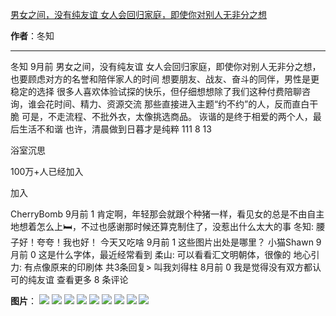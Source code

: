 

[男女之间，没有纯友谊 女人会回归家庭，即使你对别人无非分之想](https://m.okjike.com/originalPosts/669bb39a31cdaa250ba5c769?s=ewoidSI6ICI1N2Y0ZGFjYWI2YzFlNTEzMDBiMDQyNmQiCn0=)

**作者**：冬知

---

冬知
9月前
男女之间，没有纯友谊
女人会回归家庭，即使你对别人无非分之想，也要顾虑对方的名誉和陪伴家人的时间
想要朋友、战友、奋斗的同伴，男性是更稳定的选择
很多人喜欢体验试探的快乐，但仔细想想除了我们这种付费陪聊咨询，谁会花时间、精力、资源交流
那些直接进入主题“约不约”的人，反而直白干脆
可是，不走流程、不批外衣，太像挑选商品。
诙谐的是终于相爱的两个人，最后生活不和谐
也许，清晨做到日暮才是纯粹
111
8
13

浴室沉思

100万+人已经加入

加入

CherryBomb
9月前
1
肯定啊，年轻那会就跟个种猪一样，看见女的总是不由自主地想着怎么上🛏，不过也感谢那时候还算克制住了，没惹出什么太大的事
冬知: 腰子好！夸夸！我也好！
今天又吃啥
9月前
1
这些图片出处是哪里？
小猫Shawn
9月前
0
这是什么字体，最近经常看到
柔山: 可以看看汇文明朝体，很像的
地心引力: 有点像原来的印刷体
共3条回复>
叫我刘得柱
8月前
0
我是觉得没有双方都认可的纯友谊
查看更多 8 条评论

**图片**：
![](https://cdnv2.ruguoapp.com/FvEntZ0fpaxMDbEyzsl8RI7ivFlRv3.jpg?imageMogr2/auto-orient/thumbnail/1500x2000%3E/interlace/1)
![](https://cdnv2.ruguoapp.com/FhCkXN98hjfsKHGLwzv-QDfOueIRv3.jpg?imageMogr2/auto-orient/thumbnail/1500x2000%3E/interlace/1)
![](https://cdnv2.ruguoapp.com/FqOI7xuwHX8FMgnPgN1Pbst6X6mFv3.jpg?imageMogr2/auto-orient/thumbnail/1500x2000%3E/interlace/1)
![](https://cdnv2.ruguoapp.com/FrRqRy7IcXtzMb9Z0tIJ_oOELXgLv3.jpg?imageMogr2/auto-orient/thumbnail/1500x2000%3E/interlace/1)
![](https://cdnv2.ruguoapp.com/FluKzBeXCp4aSqv4XfxP8lEYUPKzv3.jpg?imageMogr2/auto-orient/thumbnail/1500x2000%3E/interlace/1)
![](https://cdnv2.ruguoapp.com/FuquSzYibOBfEjBu35A9O-H4wvCZv3.jpg?imageMogr2/auto-orient/thumbnail/1500x2000%3E/interlace/1)
![](https://cdnv2.ruguoapp.com/FuciAZ9TFMlGG_QOwAcJdT4BH0K4v3.jpg?imageMogr2/auto-orient/thumbnail/1500x2000%3E/interlace/1)
![](https://cdnv2.ruguoapp.com/FgV9EM_NpdF0V-9q6pvUJAr7A9d1v3.jpg?imageMogr2/auto-orient/thumbnail/1500x2000%3E/interlace/1)
![](https://cdnv2.ruguoapp.com/FuiRvQU-uRvKLRt09JusWy1DkKfJv3.jpg?imageMogr2/auto-orient/thumbnail/1500x2000%3E/interlace/1)